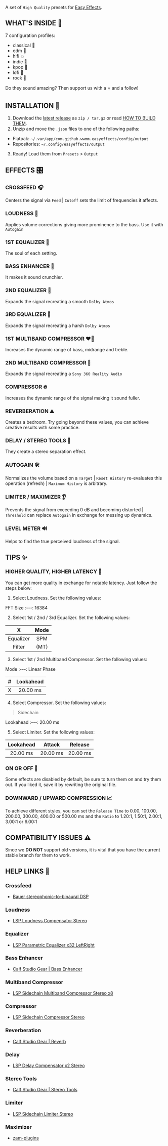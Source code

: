 A set of `High Quality` presets for [Easy Effects](https://github.com/wwmm/easyeffects).

## WHAT'S INSIDE 🎁

7 configuration profiles:

- classical 🎻️
- edm 🎹
- hifi 💥️
- indie 🍄
- kpop 🎤️
- lofi 🍃️
- rock 🎸️

Do they sound amazing? Then support us with a ⭐️ and a follow!

## INSTALLATION 🚀️

1. Download the [latest release](https://github.com/p-chan5/EasyPulse/releases/latest) as `zip / tar.gz` or read [HOW TO BUILD THEM](https://github.com/p-chan5/EasyPulse/wiki/HOW-TO-BUILD-THEM).
2. Unzip and move the `.json` files to one of the following paths:
  
* Flatpak: `~/.var/app/com.github.wwmm.easyeffects/config/output`
* Repositories: `~/.config/easyeffects/output`

3. Ready! Load them from `Presets` > `Output`

## EFFECTS 🎛️

### CROSSFEED 🎧

Centers the signal via `Feed` | `Cutoff` sets the limit of frequencies it affects.

### LOUDNESS 📢️

Applies volume corrections giving more prominence to the bass. Use it with `Autogain`

### 1ST EQUALIZER 🎲

The soul of each setting.

### BASS ENHANCER 💪

It makes it sound crunchier.

### 2ND EQUALIZER 🧬

Expands the signal recreating a smooth `Dolby Atmos`

### 3RD EQUALIZER 🧬

Expands the signal recreating a harsh `Dolby Atmos`

### 1ST MULTIBAND COMPRESSOR ❤️‍🔥

Increases the dynamic range of bass, midrange and treble.

### 2ND MULTIBAND COMPRESSOR 🧬

Expands the signal recreating a `Sony 360 Reality Audio`

### COMPRESSOR 🔥️

Increases the dynamic range of the signal making it sound fuller.

### REVERBERATION ⛰️

Creates a bedroom. Try going beyond these values, you can achieve creative results with some practice.

### DELAY / STEREO TOOLS 👥️

They create a stereo separation effect.

### AUTOGAIN 🛠

Normalizes the volume based on a `Target` | `Reset History` re-evaluates this operation (refresh) | `Maximum History` is arbitrary.

### LIMITER / MAXIMIZER 👂️

Prevents the signal from exceeding 0 dB and becoming distorted | `Threshold` can replace `Autogain` in exchange for messing up dynamics.

### LEVEL METER 🔊️

Helps to find the true perceived loudness of the signal.

## TIPS ✨

### HIGHER QUALITY, HIGHER LATENCY 💎️

You can get more quality in exchange for notable latency. Just follow the steps below:

1. Select Loudness. Set the following values:

FFT Size
:---:
16384

2. Select 1st / 2nd / 3rd Equalizer. Set the following values:

X|Mode
:---:|:---:
Equalizer|SPM
Filter|(MT)

3. Select 1st / 2nd Multiband Compressor. Set the following values:

Mode
:---:
Linear Phase

#|Lookahead
:---:|:---:
X|20.00 ms

4. Select Compressor. Set the following values:

> Sidechain

Lookahead
:---:
20.00 ms

5. Select Limiter. Set the following values:

Lookahead|Attack|Release
:---:|:---:|:---:
20.00 ms|20.00 ms|20.00 ms

### ON OR OFF 🤔

Some effects are disabled by default, be sure to turn them on and try them out. If you liked it, save it by rewriting the original file.

### DOWNWARD / UPWARD COMPRESSION 📈

To achieve different styles, you can set the `Release Time` to 0.00, 100.00, 200.00, 300.00, 400.00 or 500.00 ms and the `Ratio` to 1.20:1, 1.50:1, 2.00:1, 3.00:1 or 6.00:1

## COMPATIBILITY ISSUES ⚠️

Since we **DO NOT** support old versions, it is vital that you have the current stable branch for them to work.

## HELP LINKS 🔗

### Crossfeed

- [Bauer stereophonic-to-binaural DSP](https://bs2b.sourceforge.net/)

### Loudness

- [LSP Loudness Compensator Stereo](https://lsp-plug.in/?page=manuals&section=loud_comp_stereo)

### Equalizer

- [LSP Parametric Equalizer x32 LeftRight](https://lsp-plug.in/?page=manuals&section=para_equalizer_x32_lr)

### Bass Enhancer

- [Calf Studio Gear | Bass Enhancer](https://calf-studio-gear.org/doc/Bass%20Enhancer.html)

### Multiband Compressor

- [LSP Sidechain Multiband Compressor Stereo x8](https://lsp-plug.in/?page=manuals&section=sc_mb_compressor_stereo)

### Compressor

- [LSP Sidechain Compressor Stereo](https://lsp-plug.in/?page=manuals&section=sc_compressor_stereo)

### Reverberation

- [Calf Studio Gear | Reverb](https://calf-studio-gear.org/doc/Reverb.html)

### Delay

- [LSP Delay Compensator x2 Stereo](https://lsp-plug.in/?page=manuals&section=comp_delay_x2_stereo)

### Stereo Tools

- [Calf Studio Gear | Stereo Tools](https://calf-studio-gear.org/doc/Stereo%20Tools.html)

### Limiter

- [LSP Sidechain Limiter Stereo](https://lsp-plug.in/?page=manuals&section=sc_limiter_stereo)

### Maximizer

- [zam-plugins](https://www.zamaudio.com/?p=976)
